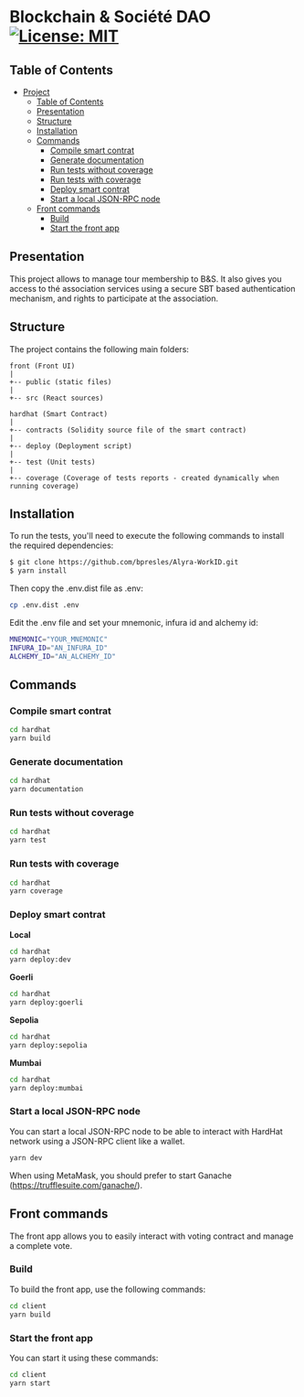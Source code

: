 # Blockchain & Société DAO [![License: MIT](https://img.shields.io/badge/License-MIT-yellow.svg)](https://opensource.org/licenses/MIT)

## Table of Contents
- [Project](#bsdao-)
  - [Table of Contents](#table-of-contents)
  - [Presentation](#presentation)
  - [Structure](#structure)
  - [Installation](#installation)
  - [Commands](#commands)
    - [Compile smart contrat](#compile-smart-contrat)
    - [Generate documentation](#generate-documentation)
    - [Run tests without coverage](#run-tests-without-coverage)
    - [Run tests with coverage](#run-tests-with-coverage)
    - [Deploy smart contrat](#deploy-smart-contrat)
    - [Start a local JSON-RPC node](#start-a-local-json-rpc-node)
  - [Front commands](#front-commands)
    - [Build](#build)
    - [Start the front app](#start-the-front-app)

<a name="presentation"></a>
## Presentation
This project allows to manage tour membership to B&S. It also gives you access to thé association services using a secure SBT based authentication mechanism, and rights to participate at the association. 

<a name="structure"></a>
## Structure
The project contains the following main folders:

```
front (Front UI)
|
+-- public (static files)
|
+-- src (React sources)

hardhat (Smart Contract)
|
+-- contracts (Solidity source file of the smart contract)
|
+-- deploy (Deployment script)
|
+-- test (Unit tests)
|
+-- coverage (Coverage of tests reports - created dynamically when running coverage)
```

<a name="installation"></a>
## Installation
To run the tests, you'll need to execute the following commands to install the required dependencies:

```bash
$ git clone https://github.com/bpresles/Alyra-WorkID.git
$ yarn install
```

Then copy the .env.dist file as .env:
```bash
cp .env.dist .env
```

Edit the .env file and set your mnemonic, infura id and alchemy id:
```bash
MNEMONIC="YOUR_MNEMONIC"
INFURA_ID="AN_INFURA_ID"
ALCHEMY_ID="AN_ALCHEMY_ID"
```

<a name="commands"></a>
## Commands

### Compile smart contrat
```bash
cd hardhat
yarn build
```

### Generate documentation
```bash
cd hardhat
yarn documentation
```

### Run tests without coverage
```bash
cd hardhat
yarn test
```

### Run tests with coverage
```bash
cd hardhat
yarn coverage
```
### Deploy smart contrat

**Local**
```bash
cd hardhat
yarn deploy:dev
```
**Goerli**
```bash
cd hardhat
yarn deploy:goerli
```

**Sepolia**
```bash
cd hardhat
yarn deploy:sepolia
```
**Mumbai**
```bash
cd hardhat
yarn deploy:mumbai
```

### Start a local JSON-RPC node
You can start a local JSON-RPC node to be able to interact with HardHat network using a JSON-RPC client like a wallet.
```bash
yarn dev
```

When using MetaMask, you should prefer to start Ganache (https://trufflesuite.com/ganache/).

## Front commands
The front app allows you to easily interact with voting contract and manage a complete vote.

### Build
To build the front app, use the following commands:
```bash
cd client
yarn build
```

### Start the front app
You can start it using these commands:
```bash
cd client
yarn start
```
